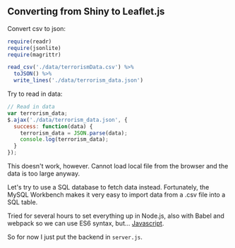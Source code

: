 ## Converting from Shiny to Leaflet.js

Convert csv to json:
```r
require(readr)
require(jsonlite)
require(magrittr)

read_csv('./data/terrorismData.csv') %>%
  toJSON() %>%
  write_lines('./data/terrorism_data.json')
```

Try to read in data:
```javascript
// Read in data
var terrorism_data;
$.ajax('./data/terrorism_data.json', {
  success: function(data) {
    terrorism_data = JSON.parse(data);
    console.log(terrorism_data);
  }
});
```
This doesn't work, however. Cannot load local file from the browser and the data is too large anyway.

Let's try to use a SQL database to fetch data instead.
Fortunately, the MySQL Workbench makes it very easy to import data from a .csv file into a SQL table.

Tried for several hours to set everything up in Node.js, also with Babel and webpack so we can use ES6 syntax, but... [Javascript](https://hackernoon.com/how-it-feels-to-learn-javascript-in-2016-d3a717dd577f).

So for now I just put the backend in `server.js`.
